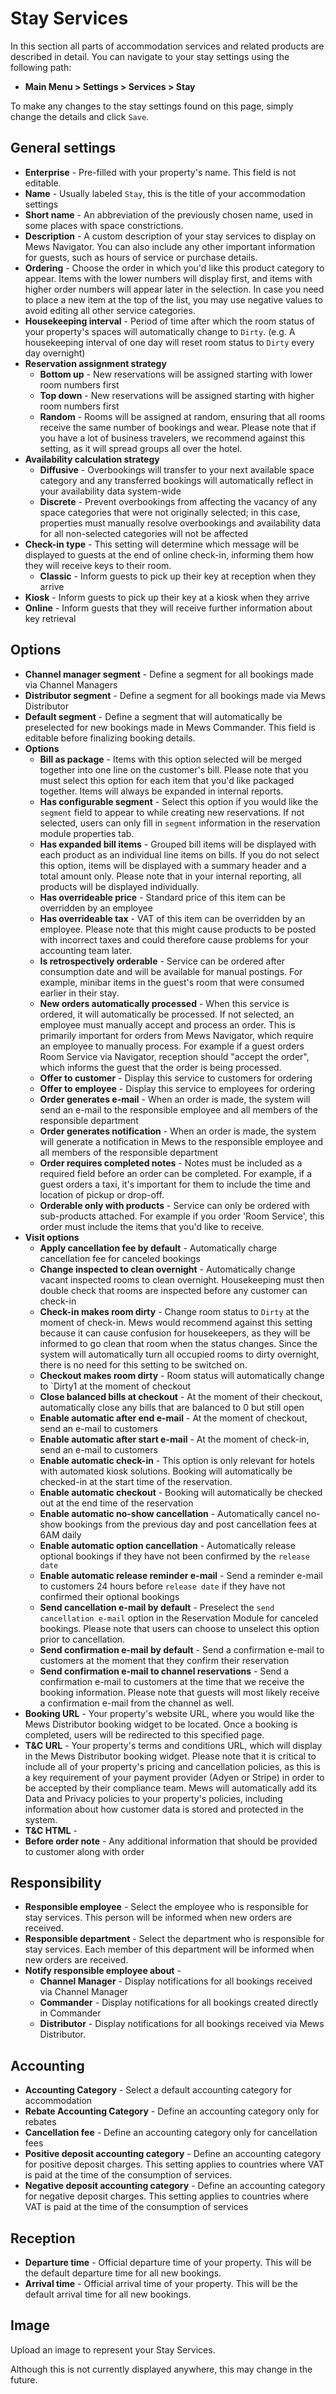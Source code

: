 # Stay Services

In this section all parts of accommodation services and related products are described in detail. You can navigate to your stay settings using the following path:

* **Main Menu &gt; Settings &gt; Services &gt; Stay**

To make any changes to the stay settings found on this page, simply change the details and click `Save`.

## General settings

* **Enterprise** - Pre-filled with your property's name. This field is not editable.
* **Name** - Usually labeled `Stay`, this is the title of your accommodation settings
* **Short name** - An abbreviation of the previously chosen name, used in some places with space constrictions. 
* **Description** - A custom description of your stay services to display on Mews Navigator. You can also include any other important information for guests, such as hours of service or purchase details. 
* **Ordering** -  Choose the order in which you'd like this product category to appear. Items with the lower numbers will display first, and items with higher order numbers will appear later in the selection. In case you need to place a new item at the top of the list, you may use negative values to avoid editing all other service categories.
* **Housekeeping interval** - Period of time after which the room status of your property's spaces will automatically change to `Dirty`. \(e.g. A housekeeping interval of one day will reset room status to `Dirty` every day overnight\)
* **Reservation assignment strategy**
  * **Bottom up** - New reservations will be assigned starting with lower room numbers first
  * **Top down** - New reservations will be assigned starting with higher room numbers first
  * **Random** - Rooms will be assigned at random, ensuring that all rooms receive the same number of bookings and wear. Please note that if you have a lot of business travelers, we recommend against this setting, as it will spread groups all over the hotel.
* **Availability calculation strategy**
  * **Diffusive** - Overbookings will transfer to your next available space category and any transferred bookings will automatically reflect in your availability data system-wide
  * **Discrete** - Prevent overbookings from affecting the vacancy of any space categories that were not originally selected; in this case, properties must manually resolve overbookings and availability data for all non-selected categories will not be affected
* **Check-in type** - This setting will determine which message will be displayed to guests at the end of online check-in, informing them how they will receive keys to their room.
  * **Classic** - Inform guests to pick up their key at reception when they arrive
* **Kiosk** - Inform guests to pick up their key at a kiosk when they arrive
* **Online** - Inform guests that they will receive further information about key retrieval 

## Options

* **Channel manager segment** - Define a segment for all bookings made via Channel Managers
* **Distributor segment** - Define a segment for all bookings made via Mews Distributor
* **Default segment** - Define a segment that will automatically be preselected for new bookings made in Mews Commander. This field is editable before finalizing booking details. 
* **Options**
  * **Bill as package** - Items with this option selected will be merged together into one line on the customer's bill. Please note that you must select this option for each item that you'd like packaged together. Items will always be expanded in internal reports.
  * **Has configurable segment** - Select this option if you would like the `segment` field to appear to while creating new reservations. If not selected, users can only fill in `segment` information in the reservation module properties tab.
  * **Has expanded bill items** - Grouped bill items will be displayed with each product as an individual line items on bills. If you do not select this option, items will be displayed with a summary header and a total amount only. Please note that in your internal reporting, all products will be displayed individually.
  * **Has overrideable price** - Standard price of this item can be overridden by an employee
  * **Has overrideable tax** - VAT of this item can be overridden by an employee. Please note that this might cause products to be posted with incorrect taxes and could therefore cause problems for your accounting team later.
  * **Is retrospectively orderable** - Service can be ordered after consumption date and will be available for manual postings. For example, minibar items in the guest's room that were consumed earlier in their stay.
  * **New orders automatically processed** - When this service is ordered, it will automatically be processed. If not selected, an employee must manually accept and process an order. This is primarily important for orders from Mews Navigator, which require an employee to manually process. For example if a guest orders Room Service via Navigator, reception should "accept the order", which informs the guest that the order is being processed.
  * **Offer to customer** - Display this service to customers for ordering
  * **Offer to employee** - Display this service to employees for ordering
  * **Order generates e-mail** - When an order is made, the system will send an e-mail to the responsible employee and all members of the responsible department
  * **Order generates notification** - When an order is made, the system will generate a notification in Mews to the responsible employee and all members of the responsible department
  * **Order requires completed notes** - Notes must be included as a required field before an order can be completed. For example, if a guest orders a taxi, it's important for them to include the time and location of pickup or drop-off.
  * **Orderable only with products** - Service can only be ordered with sub-products attached. For example if you order 'Room Service', this order must include the items that you'd like to receive. 
* **Visit options**
  * **Apply cancellation fee by default** - Automatically charge cancellation fee for canceled bookings
  * **Change inspected to clean overnight** - Automatically change vacant inspected rooms to clean overnight. Housekeeping must then double check that rooms are inspected before any customer can check-in
  * **Check-in makes room dirty** - Change room status to `Dirty` at the moment of check-in. Mews would recommend against this setting because it can cause confusion for housekeepers, as they will be informed to go clean that room when the status changes. Since the system will automatically turn all occupied rooms to dirty overnight, there is no need for this setting to be switched on.
  * **Checkout makes room dirty** - Room status will automatically change to \`Dirty1 at the moment of checkout
  * **Close balanced bills at checkout** - At the moment of their checkout, automatically close any bills that are balanced to 0 but still open
  * **Enable automatic after end e-mail** - At the moment of checkout, send an e-mail to customers
  * **Enable automatic after start e-mail** - At the moment of check-in, send an e-mail to customers
  * **Enable automatic check-in** - This option is only relevant for hotels with automated kiosk solutions. Booking will automatically be checked-in at the start time of the reservation.
  * **Enable automatic checkout** - Booking will automatically be checked out at the end time of the reservation 
  * **Enable automatic no-show cancellation** - Automatically cancel no-show bookings from the previous day and post cancellation fees at 6AM daily
  * **Enable automatic option cancellation** - Automatically release optional bookings if they have not been confirmed by the `release date`
  * **Enable automatic release reminder e-mail** - Send a reminder e-mail to customers 24 hours before `release date` if they have not confirmed their optional bookings
  * **Send cancellation e-mail by default** - Preselect the `send cancellation e-mail` option in the Reservation Module for canceled bookings. Please note that users can choose to unselect this option prior to cancellation. 
  * **Send confirmation e-mail by default** - Send a confirmation e-mail to customers at the moment that they confirm their reservation
  * **Send confirmation e-mail to channel reservations** - Send a confirmation e-mail to customers at the time that we receive the booking information. Please note that guests will most likely receive a confirmation e-mail from the channel as well.
* **Booking URL** - Your property's website URL, where you would like the Mews Distributor booking widget to be located. Once a booking is completed, users will be redirected to this specified page.
* **T&C URL** - Your property's terms and conditions URL, which will display in the Mews Distributor booking widget. Please note that it is critical to include all of your property's pricing and cancellation policies, as this is a key requirement of your payment provider \(Adyen or Stripe\) in order to be accepted by their compliance team. Mews will automatically add its Data and Privacy policies to your property's policies, including information about how customer data is stored and protected in the system.
* **T&C HTML** - 
* **Before order note** - Any additional information that should be provided to customer along with order

## Responsibility

* **Responsible employee** - Select the employee who is responsible for stay services. This person will be informed when new orders are received.
* **Responsible department** - Select the department who is responsible for stay services. Each member of this department will be informed when new orders are received.
* **Notify responsible employee about** -
  * **Channel Manager** - Display notifications for all bookings received via Channel Manager
  * **Commander** - Display notifications for all bookings created directly in Commander
  * **Distributor** - Display notifications for all bookings received via Mews Distributor.

## Accounting

* **Accounting Category** - Select a default accounting category for accommodation 
* **Rebate Accounting Category** - Define an accounting category only for rebates
* **Cancellation fee** - Define an accounting category only for cancellation fees
* **Positive deposit accounting category** - Define an accounting category for positive deposit charges. This setting applies to countries where VAT is paid at the time of the consumption of services.
* **Negative deposit accounting category** - Define an accounting category for negative deposit charges. This setting applies to countries where VAT is paid at the time of the consumption of services

## Reception

* **Departure time** - Official departure time of your property. This will be the default departure time for all new bookings.
* **Arrival time** - Official arrival time of your property. This will be the default arrival time for all new bookings.

## Image

Upload an image to represent your Stay Services.

Although this is not currently displayed anywhere, this may change in the future.

